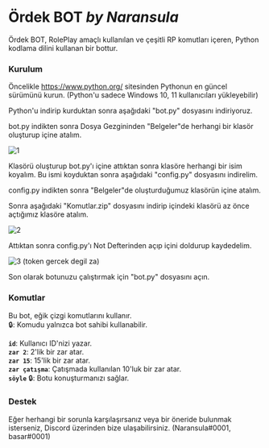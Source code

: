 # Ördek BOT *by Naransula*
Ördek BOT, RolePlay amaçlı kullanılan ve çeşitli RP komutları içeren, Python kodlama dilini kullanan bir bottur.

### Kurulum

Öncelikle https://www.python.org/ sitesinden Pythonun en güncel sürümünü kurun. (Python'u sadece Windows 10, 11 kullanıcıları yükleyebilir)

Python'u indirip kurduktan sonra aşağıdaki "bot.py" dosyasını indiriyoruz.

bot.py indikten sonra Dosya Gezgininden "Belgeler"de herhangi bir klasör oluşturup içine atalım.

![1](https://user-images.githubusercontent.com/119016704/222906969-fbe113a5-63b5-4365-b30c-6469f3a8fd37.png)

Klasörü oluşturup bot.py'ı içine attıktan sonra klasöre herhangi bir isim koyalım. Bu ismi koyduktan sonra aşağıdaki "config.py" dosyasını indirelim.

config.py indikten sonra "Belgeler"de oluşturduğumuz klasörün içine atalım.

Sonra aşağıdaki "Komutlar.zip" dosyasını indirip içindeki klasörü az önce açtığımız klasöre atalım.

![2](https://user-images.githubusercontent.com/119016704/222907064-494ced8f-87a5-472b-a595-4fd38e337a8a.png)

Attıktan sonra config.py'ı Not Defterinden açıp içini doldurup kaydedelim.

![3](https://user-images.githubusercontent.com/119016704/222907228-69618f1d-57de-4fcf-89b0-a05575a8a3d6.png)
(token gercek degil za)

Son olarak botunuzu çalıştırmak için "bot.py" dosyasını açın.



### Komutlar
Bu bot, eğik çizgi komutlarını kullanır.<br>
🔒: Komudu yalnızca bot sahibi kullanabilir.<br>

**`id`**: Kullanıcı ID'nizi yazar.<br>
**`zar 2`**: 2'lik bir zar atar.<br>
**`zar 15`**: 15'lik bir zar atar.<br>
**`zar çatışma`**: Çatışmada kullanılan 10'luk bir zar atar.<br>
**`söyle`** 🔒: Botu konuşturmanızı sağlar.

### Destek
Eğer herhangi bir sorunla karşılaşırsanız veya bir öneride bulunmak isterseniz, Discord üzerinden bize ulaşabilirsiniz. (Naransula#0001, basar#0001)
